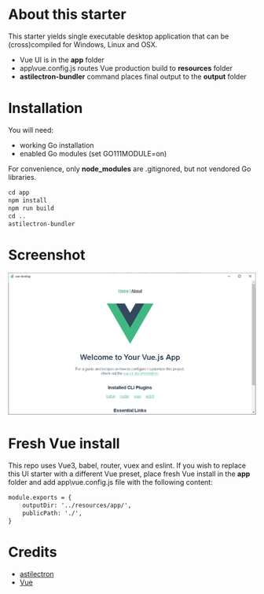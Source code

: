 # About this starter

This starter yields single executable desktop application that can be (cross)compiled for Windows, Linux and OSX.

- Vue UI is in the **app** folder
- app\vue.config.js routes Vue production build to **resources** folder
- **astilectron-bundler** command places final output to the **output** folder

# Installation

You will need:

- working Go installation
- enabled Go modules (set GO111MODULE=on)

For convenience, only **node_modules** are .gitignored, but not vendored Go libraries.

```
cd app
npm install
npm run build
cd ..
astilectron-bundler
```

# Screenshot

![vue-desktop](screenshot.png?raw=true "vue-desktop")

# Fresh Vue install

This repo uses Vue3, babel, router, vuex and eslint. If you wish to replace this UI starter with a different Vue preset, place fresh Vue install in the **app** folder and add app\vue.config.js file with the following content:

```
module.exports = {
    outputDir: '../resources/app/',
    publicPath: './',
}
```

# Credits

- [astilectron](https://github.com/asticode/go-astilectron)
- [Vue](https://vuejs.org)

